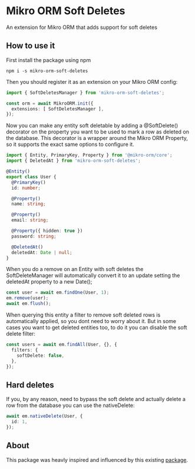 # Mikro ORM Soft Deletes
An extension for Mikro ORM that adds support for soft deletes

## How to use it
First install the package using npm

```
npm i -s mikro-orm-soft-deletes
```

Then you should register it as an extension on your Mikro ORM config:

```ts
import { SoftDeletesManager } from 'mikro-orm-soft-deletes';

const orm = await MikroORM.init({
  extensions: [ SoftDeletesManager ],
});

```

Now you can make any entity soft deletable by adding a @SoftDelete() decorator on the property you want to be used to mark a row as deleted on the database. This decorator is a wrapper around the Mikro ORM Property, so it supports the exact same options to configure it.

```ts
import { Entity, PrimaryKey, Property } from '@mikro-orm/core';
import { DeletedAt } from 'mikro-orm-soft-deletes';

@Entity()
export class User {
  @PrimaryKey()
  id: number;

  @Property()
  name: string;

  @Property()
  email: string;

  @Property({ hidden: true })
  password: string;

  @DeletedAt()
  deletedAt: Date | null;
}
```

When you do a remove on an Entity with soft deletes the SoftDeleteManager will automatically convert it to an update setting the deletedAt property to a new Date();

```ts
const user = await em.findOne(User, 1);
em.remove(user);
await em.flush();
```

When querying this entity a filter to remove soft deleted rows is automatically applied, so you dont need to worry about it. But in some cases you want to get deleted entities too, to do it you can disable the soft delete filter:
```ts
const users = await em.findAll(User, {}, {
  filters: {
    softDelete: false,
  },
});
```

## Hard deletes
If you, by any reason, need to bypass the soft delete and actually delete a row from the database you can use the nativeDelete:
```ts
await em.nativeDelete(User, {
  id: 1,
});
```

## About
This package was heavly inspired and influenced by this existing [package](https://github.com/Char2sGu/mikro-orm-soft-delete).
